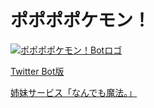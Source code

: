 # ポポポポケモン！

[![ポポポポケモン！Botロゴ](../../img/works/thumb/pikachu-usagi.png)](../pikachu-usagi/)

[Twitter Bot版](http://twitter.com/po3pokemon)

[姉妹サービス「なんでも魔法。」](../nandemo-magic/)
